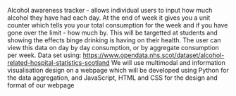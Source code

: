 Alcohol awareness tracker - allows individual users to input how much alcohol they have had each day. At the end of week it gives you a unit counter which tells you your total consumption for the week and if you have gone over the limit - how much by. This will be targetted at students and showing the effects binge drinking is having on their health.
The user can view this data on day by day consumption, or by aggregate consumption per week.
Data set using:
https://www.opendata.nhs.scot/dataset/alcohol-related-hospital-statistics-scotland
We will use multimodal and information visualisation design on a webpage which will be developed using Python for the data aggregation, and JavaScript, HTML and CSS for the design and format of our webpage
